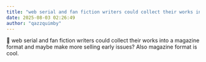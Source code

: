 ```yaml
---
title: "web serial and fan fiction writers could collect their works into a magazine format and"
date: 2025-08-03 02:26:49
author: "qazzquimby"
---
```


💭 web serial and fan fiction writers could collect their works into a magazine format and maybe make more selling early issues? Also magazine format is cool.